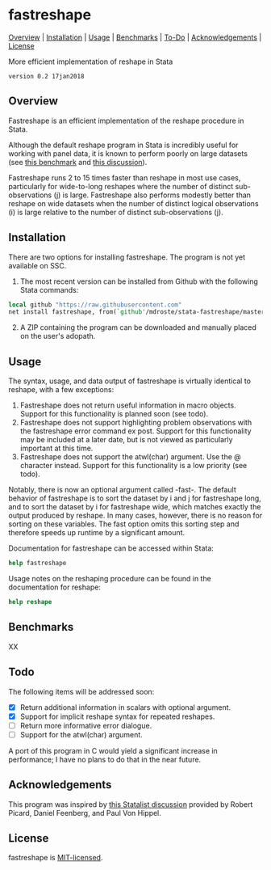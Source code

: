 
fastreshape
=================================

[Overview](#overview)
| [Installation](#installation)
| [Usage](#usage)
| [Benchmarks](#benchmarks)
| [To-Do](#todo)
| [Acknowledgements](#acknowledgements)
| [License](#license)

More efficient implementation of reshape in Stata

`version 0.2 17jan2018`


Overview
---------------------------------

Fastreshape is an efficient implementation of the reshape procedure in Stata.

Although the default reshape program in Stata is incredibly useful for working with panel data, it is known to perform poorly on large datasets (see [this benchmark](https://github.com/matthieugomez/benchmark-stata-r) 
and [this discussion](https://www.statalist.org/forums/forum/general-stata-discussion/general/1338350-making-reshape-faster/)).

Fastreshape runs 2 to 15 times faster than reshape in most use cases, particularly for wide-to-long reshapes where the number of distinct sub-observations (j) is large. 
Fastreshape also performs modestly better than reshape on wide datasets when the number of distinct logical observations (i) is large relative to the number of distinct sub-observations (j).


Installation
---------------------------------

There are two options for installing fastreshape. The program is not yet available on SSC.

1. The most recent version can be installed from Github with the following Stata commands:

```stata
local github "https://raw.githubusercontent.com"
net install fastreshape, from(`github'/mdroste/stata-fastreshape/master/build/)
```

2. A ZIP containing the program can be downloaded and manually placed on the user's adopath.


Usage
---------------------------------

The syntax, usage, and data output of fastreshape is virtually identical to reshape, with a few exceptions:

1. Fastreshape does not return useful information in macro objects. Support for this functionality is planned soon (see todo).
2. Fastreshape does not support highlighting problem observations with the fastreshape error command ex post. Support for this functionality may be included at a later date, but is not viewed as particularly important at this time.
3. Fastreshape does not support the atwl(char) argument. Use the @ character instead. Support for this functionality is a low priority (see todo).

Notably, there is now an optional argument called -fast-. The default behavior of fastreshape is to sort the dataset by i and j for fastreshape long,
 and to sort the dataset by i for fastreshape wide, which matches exactly the output produced by reshape. In many cases, however, there is no reason for sorting on these variables. The fast option omits this sorting step and therefore speeds up runtime by a significant amount.

 Documentation for fastreshape can be accessed within Stata:
```stata
help fastreshape
```

Usage notes on the reshaping procedure can be found in the documentation for reshape:
```stata
help reshape
```


Benchmarks
---------------------------------

XX

  
Todo
---------------------------------

The following items will be addressed soon:

- [x] Return additional information in scalars with optional argument.
- [x] Support for implicit reshape syntax for repeated reshapes.
- [ ] Return more informative error dialogue.
- [ ] Support for the atwl(char) argument.

A port of this program in C would yield a significant increase in performance; I have no plans to do that in the near future.


Acknowledgements
---------------------------------

This program was inspired by [this Statalist discussion](https://www.statalist.org/forums/forum/general-stata-discussion/general/1338350-making-reshape-faster/) provided by Robert Picard, Daniel Feenberg, and Paul Von Hippel.


License
---------------------------------

fastreshape is [MIT-licensed](https://github.com/mcaceresb/stata-gtools/blob/master/LICENSE).

